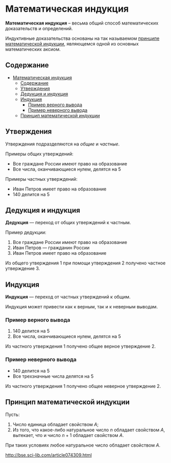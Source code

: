 # Математическая индукция

**Математическая индукция** – весьма общий способ математических доказательств и определений.

Индуктивные доказательства основаны на так называемом [принципе математической индукции](#принцип-математической-индукции), являющемся одной из основных математических аксиом.

## Содержание

- [Математическая индукция](#математическая-индукция)
  - [Содержание](#содержание)
  - [Утверждения](#утверждения)
  - [Дедукция и индукция](#дедукция-и-индукция)
  - [Индукция](#индукция)
    - [Пример верного вывода](#пример-верного-вывода)
    - [Пример неверного вывода](#пример-неверного-вывода)
  - [Принцип математической индукции](#принцип-математической-индукции)

## Утверждения

Утверждения подразделяются на *общие* и *частные*.

Примеры общих утверждений:

- Все граждане России имеют право на образование
- Все числа, оканчивающиеся нулем, делятся на 5

Примеры частных утверждений:

- Иван Петров имеет право на образование
- 140 делится на 5

## Дедукция и индукция

**Дедукция** — переход от общих утверждений к частным.

Пример дедукции:

1. Все граждане России имеют право на образование
2. Иван Петров — гражданин России
3. Иван Петров имеет право на образование

Из общего утверждения 1 при помощи утверждения 2 получено частное утверждение 3.

## Индукция

**Индукция** — переход от частных утверждений к общим.

Индукция может привести как к верным, так и к неверным выводам.

### Пример верного вывода

1. 140 делится на 5
2. Все числа, оканчивающиеся нулем, делятся на 5

Из частного утверждения 1 получено общее верное утверждение 2.

### Пример неверного вывода

- 140 делится на 5
- Все трехзначные числа делятся на 5

Из частного утверждения 1 получено общее неверное утверждение 2.

## Принцип математической индукции

Пусть:

1. Число единица обладает свойством $А$;
2. Из того, что какое-либо натуральное число $n$ обладает свойством $А$, вытекает, что и число $n + 1$ обладает свойством $А$.
 
При таких условиях любое натуральное число обладает свойством $А$.


<http://bse.sci-lib.com/article074309.html>
